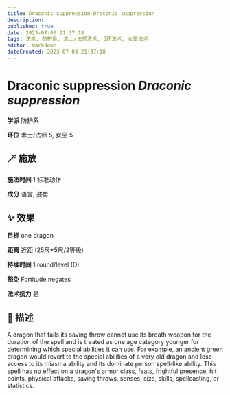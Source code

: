```yaml
---
title: Draconic suppression Draconic suppression
description: 
published: true
date: 2023-07-03 21:37:18
tags: 法术, 防护系, 术士/法师法术, 5环法术, 女巫法术
editor: markdown
dateCreated: 2023-07-03 21:37:18
---
```


# **Draconic suppression** *Draconic suppression*

**学派** 防护系 

**环位** 术士/法师 5, 女巫 5

## 🪄 施放

**施法时间** 1 标准动作

**成分** 语言, 姿势

## ✨ 效果 

**目标** one dragon 

**距离** 近距 (25尺+5尺/2等级)  

**持续时间** 1 round/level (D) 

**豁免** Fortitude negates

**法术抗力** 是

## 📖 描述

A dragon that fails its saving throw cannot use its breath weapon for the duration of the spell and is treated as one age category younger for determining which special abilities it can use. For example, an ancient green dragon would revert to the special abilities of a very old dragon and lose access to its miasma ability and its dominate person spell-like ability. This spell has no effect on a dragon's armor class, feats, frightful presence, hit points, physical attacks, saving throws, senses, size, skills, spellcasting, or statistics.
    